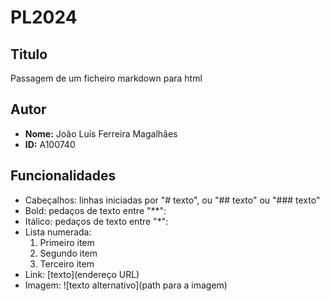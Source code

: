 # PL2024

## Titulo
Passagem de um ficheiro markdown para html

## Autor

- **Nome:** João Luís Ferreira Magalhães
- **ID:** A100740
  
## Funcionalidades

- Cabeçalhos: linhas iniciadas por "# texto", ou "## texto" ou "### texto"
- Bold: pedaços de texto entre "**":
- Itálico: pedaços de texto entre "*":
- Lista numerada: 
    1. Primeiro item 
    2. Segundo item 
    3. Terceiro item
- Link: [texto](endereço URL)
- Imagem: ![texto alternativo](path para a imagem)
